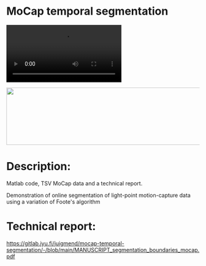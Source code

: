 # MoCap temporal segmentation





![](https://gitlab.jyu.fi/juigmend/mocap-temporal-segmentation/-/raw/main/man_woman_lindy_hop_full_az90_el0_trace0.2.mp4)

<img src="https://gitlab.jyu.fi/juigmend/mocap-temporal-segmentation/-/raw/main/man_woman_lindy_hop_30fps_vel_euc_nov7_filt1.76_pt1.9_numbered_boundaries_online_TRIM.png" width="1200" height="150"/>




# Description:

Matlab code, TSV MoCap data and a technical report. 

Demonstration of online segmentation of light-point motion-capture data using a variation of Foote's algorithm 

# Technical report:
https://gitlab.jyu.fi/juigmend/mocap-temporal-segmentation/-/blob/main/MANUSCRIPT_segmentation_boundaries_mocap.pdf
